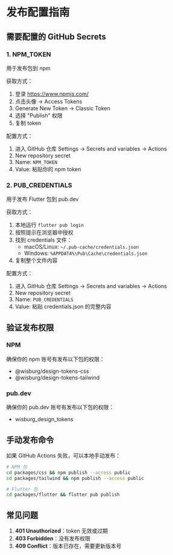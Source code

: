 # 发布配置指南

## 需要配置的 GitHub Secrets

### 1. NPM_TOKEN
用于发布包到 npm

获取方式：
1. 登录 https://www.npmjs.com/
2. 点击头像 → Access Tokens
3. Generate New Token → Classic Token
4. 选择 "Publish" 权限
5. 复制 token

配置方式：
1. 进入 GitHub 仓库 Settings → Secrets and variables → Actions
2. New repository secret
3. Name: `NPM_TOKEN`
4. Value: 粘贴你的 npm token

### 2. PUB_CREDENTIALS
用于发布 Flutter 包到 pub.dev

获取方式：
1. 本地运行 `flutter pub login`
2. 按照提示在浏览器中授权
3. 找到 credentials 文件：
   - macOS/Linux: `~/.pub-cache/credentials.json`
   - Windows: `%APPDATA%\Pub\Cache\credentials.json`
4. 复制整个文件内容

配置方式：
1. 进入 GitHub 仓库 Settings → Secrets and variables → Actions
2. New repository secret
3. Name: `PUB_CREDENTIALS`
4. Value: 粘贴 credentials.json 的完整内容

## 验证发布权限

### NPM
确保你的 npm 账号有发布以下包的权限：
- @wisburg/design-tokens-css
- @wisburg/design-tokens-tailwind

### pub.dev
确保你的 pub.dev 账号有发布以下包的权限：
- wisburg_design_tokens

## 手动发布命令

如果 GitHub Actions 失败，可以本地手动发布：

```bash
# NPM 包
cd packages/css && npm publish --access public
cd packages/tailwind && npm publish --access public

# Flutter 包
cd packages/flutter && flutter pub publish
```

## 常见问题

1. **401 Unauthorized**：token 无效或过期
2. **403 Forbidden**：没有发布权限
3. **409 Conflict**：版本已存在，需要更新版本号